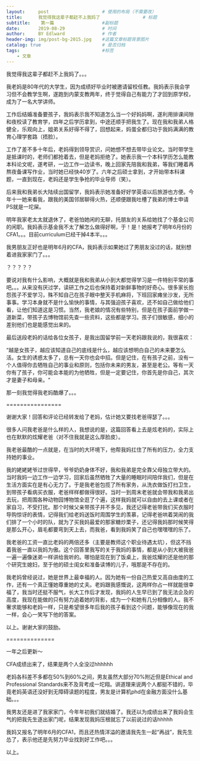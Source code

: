 ```yaml
---
layout:     post                    # 使用的布局（不需要改）
title:      我觉得我这辈子都赶不上我妈了                # 标题 
subtitle:    第一篇                  #副标题
date:       2019-08-29              # 时间
author:     BY Edlward              # 作者
header-img: img/post-bg-2015.jpg    #这篇文章标题背景图片
catalog: true                       # 是否归档
tags:                               #标签
    - 文章
---
```


我觉得我这辈子都赶不上我妈了。。。

我老妈是80年代的大学生，因为成绩好毕业时被邀请留校任教。我妈表示我会学习但不会教学生啊，遂跑到内蒙支教两年，终于觉得自己有能力了才回到原学校，成为了一名大学讲师。

工作后结婚准备要孩子，我妈表示我不知道怎么当一个好妈妈啊，遂利用排课间隙和夜校读了教育学，四年之后学历拿到，中途还顺手把我生了。现在我和我弟人格健全，乐观向上，姐弟关系好得不得了，回想起来，妈蛋全都归功于我妈满满的教育心理学套路（捂脸）。

工作了差不多十年后，老妈得到领导赏识，问她想不想去带毕业论文。当时带学生是抵课时的，老师们都抢着去，但是老妈拒绝了。她表示我一个本科学历怎么能教本科论文呢，遂考研，一边工作一边读书，晚上回家先陪我和我弟，等我们睡着再熬夜备课写作业，当时她已经快40岁了。六年之后硕士拿到，才开始带本科课题，一直到现在，老妈还是学生争抢的毕业导师（笑）。

后来我和我弟长大陆续出国留学，我妈表示她准备好好学英语以后旅游也方便。今年十一她来看我，跟我的美国邻居聊得火热，还顺便跟我吐槽了我弟的博士申请PS就是一坨屎。

明年我家老太太就退休了，老爸怕她闲的无聊，托朋友的关系给她找了个基金公司的闲职。我妈表示基金我不太了解怎么做得好啊，于！是！她报考了明年6月份的CFA1。。。目前curriculum已经干掉4本半。。。

我男朋友正好也是明年6月的CFA，我妈表示如果她过了男朋友没过的话，就别想着进我家家门了。。。

？？？？？



要说对我有什么影响，大概就是我和我弟从小到大都觉得学习是一件特别平常的事吧。。。从来没有厌过学，读研工作之后也保持着对新鲜事物的好奇心。很多家长抱怨孩子不爱学习，殊不知自己在孩子眼中整天手机麻将，下班回家瘫坐沙发，无所事事。学习本身就不是什么愉快的事情，与其强迫孩子喜欢，还不如自己做给他们看，让他们知道这是习惯。当然，我老娘的情况有些特别，但是在孩子面前学做一道新菜，带孩子去博物馆前先查一些资料，这些都是学习。孩子们很敏感，细小的差别他们也是能感觉出来的。



最后送段老妈的话给各位女孩子，是我出国留学前一天老妈跟我说的，我很喜欢：

“越是女孩子，越应该知道自己的底线是什么，越应该想明白自己的未来要怎么活。女生的诱惑太多了，总有一天你也会中招。但是记住，在有孩子之前，没有一个人值得你去牺牲自己的事业和原则，包括你未来的男友，甚至是老公。等有一天你有了孩子，你可能会本能的为他牺牲，但是一定要记住，你首先是你自己，其次才是妻子和母亲。“

那一刻我觉得我老妈酷爆了。。。



================

谢谢大家！回答和评论已经转发给了老妈，估计她又要找老爸得瑟了。。。

很多人问我老爸是什么样的人，我想说的是，这篇回答看上去是炫老妈的，实际上也在默默的炫耀老爸（对不住我就是这么厚脸皮）。

我老爸最酷的一点就是，在当时的大环境下，他帮我妈扛住了所有的压力，全力支持她的事业。

我的姥姥姥爷过世得早，爷爷奶奶身体不好，我和我弟是完全靠父母独立带大的。当时我妈一边工作一边学习，回家后虽然牺牲了大量的睡眠时间陪伴我们，但是在生活方面实在是有心无力了。于是我老爸包揽了所有家务，从洗衣做饭打扫卫生，到带孩子看病买衣服，老爸样样都做得很好。当时一到周末老爸就会带我和我弟出去玩，把周围各种动物园博物馆全逛了个遍，这样我妈就可以自由的去上课或者在家自习，不受打扰。那个时候父亲带孩子并不多见，我还记得老爸带我们买衣服时导购惊讶的表情，记得我们给老妈送饭时周围学生的羡慕，记得老爸哄着哭闹的我们排了一个小时的队，就为了买我妈最爱的那家糖炒栗子，还记得我妈那时候笑得是那么开心，眉毛都要弯到天上去，而我爸，看到我妈笑了自己也嘿嘿嘿的乐了。

我老爸的工资一直比老妈的两倍还多（主要是教师这个职业待遇太坑），但这不挡着我爸一直以我妈为傲。这个回答里我写的关于我妈的事情，都是从小到大被我爸一遍一遍像迷弟一样讲给我听的。哪怕是现在到了饭桌上，我爸炫耀的还是他的那个研究生媳妇，至于他的硕士闺女和准备读博的儿子，哦那是不存在的。

我老妈曾经说过，她是世界上最幸福的人。因为她有一份自己热爱又高自由度的工作，还有一个真正懂她尊重她的丈夫。老妈跟我感慨说，这两样你占一样就能很幸福了，我当时还挺不服气，长大工作后才发现，我妈的人生早已到了我无法企及的高度，我现在能做的只有努力追着她的背影，成为一个和她有几分相像的人。我不奢求能够和老妈一样，只是希望很多年后我的孩子看到这个问题，能够像现在的我一样，会心一笑写下他的答案。

以上。谢谢大家的鼓励。



==============

一年之后更新～

CFA成绩出来了，结果是两个人全没过hhhhhh

老妈各科差不多都在50%到60%之间，男友虽然大部分70%附近但是Ethical and Professional Standards来不及背考成一坨翔。讲道理来说两个人都挺不错的，毕竟老妈英语还没好到无障碍读题的程度，男友是计算机phd在金融方面没什么基础。。。

我男友还是进了我家家门，今年年初我们就结婚了。我还以为成绩出来了我妈会生气的把我先生逐出家门呢，结果发现我妈压根就忘了以前说过的话hhhhh

我妈又报名了明年6月的CFA1，而且还热情洋溢的邀请我先生一起“再战”，我先生怂了，表示他还是先努力毕业找到好工作吧。。。

以上。
